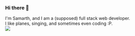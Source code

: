 ### Hi there 👋
I'm Samarth, and I am a (supposed) full stack web developer.<br>
I like planes, singing, and sometimes even coding :P.<br>
![](https://komarev.com/ghpvc/?username=SamarthMayya)
<!--
**SamarthMayya/SamarthMayya** is a ✨ _special_ ✨ repository because its `README.md` (this file) appears on your GitHub profile.

Here are some ideas to get you started:

- 🔭 I’m currently working on ...
- 🌱 I’m currently learning ...
- 👯 I’m looking to collaborate on ...
- 🤔 I’m looking for help with ...
- 💬 Ask me about ...
- 📫 How to reach me: ...
- 😄 Pronouns: ...
- ⚡ Fun fact: ...
-->
